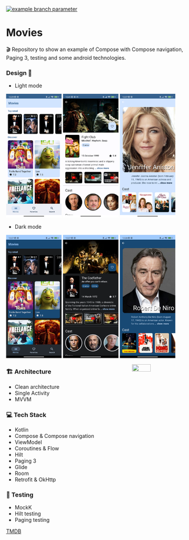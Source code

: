 <a href="https://github.com/chusclua/movies/actions">![example branch parameter](https://github.com/chusclua/movies/actions/workflows/test.yml/badge.svg?branch=master)</a>

# Movies

🎬 Repository to show an example of Compose with Compose navigation, Paging 3, testing and some
android technologies.

### Design 🎨

- Light mode

<p align="left">
 <img src="static/list.png" width=30% height=30%>
 <img src="static/movie_detail.png" width=30% height=30%>
 <img src="static/person_detail.png" width=30% height=30%>
</p>

- Dark mode

<p align="left">
 <img src="static/dark_list.png" width=30% height=30%>
 <img src="static/dark_movie_detail.png" width=30% height=30%>
 <img src="static/dark_person_detail.png" width=30% height=30%>
</p>

<p align="left">

<img src="static/movie.gif" align="right" width="32%" height=30%/>

### 🏗️ Architecture
- Clean architecture
- Single Activity
- MVVM

### 💻 Tech Stack

- Kotlin
- Compose & Compose navigation
- ViewModel
- Coroutines & Flow
- Hilt
- Paging 3
- Glide
- Room
- Retrofit & OkHttp

### 🐛 Testing

- MockK
- Hilt testing
- Paging testing

</p>

[TMDB](https://www.themoviedb.org/)
